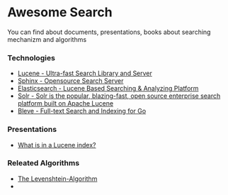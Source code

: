 # Awesome Search
You can find about documents, presentations, books about searching mechanizm and algorithms


### Technologies

 - [Lucene - Ultra-fast Search Library and Server](https://lucene.apache.org/)
 - [Sphinx - Opensource Search Server](http://sphinxsearch.com/)
 - [Elasticsearch - Lucene Based Searching & Analyzing Platform](https://www.elastic.co/products/elasticsearch)
 - [Solr - Solr is the popular, blazing-fast, open source enterprise search platform built on Apache Lucene](http://lucene.apache.org/solr/)
 - [Bleve - Full-text Search and Indexing for Go](http://www.blevesearch.com/)

### Presentations 

 - [What is in a Lucene index?](http://www.slideshare.net/lucenerevolution/what-is-inaluceneagrandfinal)

### Releated Algorithms

 - [The Levenshtein-Algorithm](http://www.levenshtein.net/)
 - 

